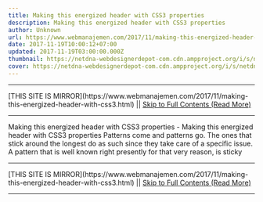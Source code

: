 ```yaml
---
title: Making this energized header with CSS3 properties
description: Making this energized header with CSS3 properties
author: Unknown
url: https://www.webmanajemen.com/2017/11/making-this-energized-header-with-css3.html
date: 2017-11-19T10:00:12+07:00
updated: 2017-11-19T03:00:00.000Z
thumbnail: https://netdna-webdesignerdepot-com.cdn.ampproject.org/i/s/netdna.webdesignerdepot.com/uploads/2014/05/thumbnail8.jpg
cover: https://netdna-webdesignerdepot-com.cdn.ampproject.org/i/s/netdna.webdesignerdepot.com/uploads/2014/05/thumbnail8.jpg
---
```


<hr/> [THIS SITE IS MIRROR](https://www.webmanajemen.com/2017/11/making-this-energized-header-with-css3.html) || <a href="https://www.webmanajemen.com/2017/11/making-this-energized-header-with-css3.html" rel="follow" class="button" id="read-more">Skip to Full Contents (Read More)</a> <hr/> Making this energized header with CSS3 properties - Making this energized header with CSS3 properties Patterns come and patterns go. The ones that stick around the longest do as such since they take care of a specific issue. A pattern that is well known right presently for that very reason, is sticky  <hr/> [THIS SITE IS MIRROR](https://www.webmanajemen.com/2017/11/making-this-energized-header-with-css3.html) || <a href="https://www.webmanajemen.com/2017/11/making-this-energized-header-with-css3.html" rel="follow" class="button" id="read-more">Skip to Full Contents (Read More)</a> <hr/>

<script>
    if (location.host.includes('dimaslanjaka12')) {
      location.replace('https://www.webmanajemen.com/2017/11/making-this-energized-header-with-css3.html');
    }
  </script>